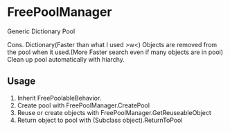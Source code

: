 # FreePoolManager
Generic Dictionary Pool

Cons.
Dictionary(Faster than what I used >w<)
Objects are removed from the pool when it used.(More Faster search even if many objects are in pool)
Clean up pool automatically with hiarchy.

Usage
-------------------

1. Inherit FreePoolableBehavior.
2. Create pool with FreePoolManager.CreatePool
3. Reuse or create objects with FreePoolManager.GetReuseableObject
4. Return object to pool with (Subclass object).ReturnToPool

